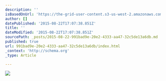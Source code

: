 ```yaml
---
description: ''
isBasedOnUrl: 'https://the-grid-user-content.s3-us-west-2.amazonaws.com/0c2e5e67-ce6a-47e2-95c4-8a384f6941e8.jpg'
author: []
datePublished: '2015-08-22T17:07:38.851Z'
title: ''
dateModified: '2015-08-22T17:07:38.851Z'
sourcePath: _posts/2015-08-22-991bad9e-20e2-4333-aa47-32c5de13a6db.md
published: true
url: 991bad9e-20e2-4333-aa47-32c5de13a6db/index.html
_context: 'http://schema.org'
_type: Article

---
```

![](https://the-grid-user-content.s3-us-west-2.amazonaws.com/0c2e5e67-ce6a-47e2-95c4-8a384f6941e8.jpg)